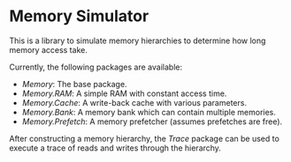 
Memory Simulator
==============================================================================

This is a library to simulate memory hierarchies to determine how long
memory access take.

Currently, the following packages are available:

 - *Memory*: The base package.
 - *Memory.RAM*: A simple RAM with constant access time.
 - *Memory.Cache*: A write-back cache with various parameters.
 - *Memory.Bank*: A memory bank which can contain multiple memories.
 - *Memory.Prefetch*: A memory prefetcher (assumes prefetches are free).

After constructing a memory hierarchy, the *Trace* package can be used
to execute a trace of reads and writes through the hierarchy.


